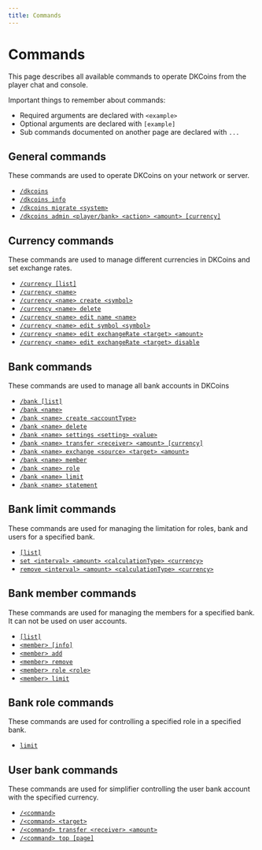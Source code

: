 ```yaml
---
title: Commands
---
```


# Commands

This page describes all available commands to operate DKCoins from the player chat and console.

Important things to remember about commands:

* Required arguments are declared with ```<example>```
* Optional arguments are declared with ```[example]```
* Sub commands documented on another page are declared with ```...```

## General commands
These commands are used to operate DKCoins on your network or server.

* [```/dkcoins```](general-commands.md##dkcoins)
* [```/dkcoins info```](general-commands.md#dkcoins-info)
* [```/dkcoins migrate <system>```](general-commands.md#dkcoins-migrate-system)
* [```/dkcoins admin <player/bank> <action> <amount> [currency]```](general-commands.md#dkcoins-admin-playerbank-action-amount-currency)



## Currency commands
These commands are used to manage different currencies in DKCoins and set exchange rates.

* [```/currency [list]```](currency-commands.md#currency-list)
* [```/currency <name>```](currency-commands.md#currency-name)
* [```/currency <name> create <symbol>```](currency-commands.md#currency-name-create-symbol)
* [```/currency <name> delete```](currency-commands.md#currency-name-delete)
* [```/currency <name> edit name <name>```](currency-commands.md#currency-name-edit-name-name)
* [```/currency <name> edit symbol <symbol>```](currency-commands.md#currency-name-edit-symbol-symbol)
* [```/currency <name> edit exchangeRate <target> <amount>```](currency-commands.md#currency-name-edit-exchangerate-target-amount)
* [```/currency <name> edit exchangeRate <target> disable```](currency-commands.md#currency-name-edit-exchangerate-target-disable)

## Bank commands
These commands are used to manage all bank accounts in DKCoins

* [```/bank [list]```](bank-commands.md#bank-list)
* [```/bank <name>```](bank-commands.md#bank-name)
* [```/bank <name> create <accountType>```](bank-commands.md#bank-name-create-accounttype)
* [```/bank <name> delete```](bank-commands.md#bank-name-delete)
* [```/bank <name> settings <setting> <value>```](bank-commands.md#bank-name-settings-setting-value)
* [```/bank <name> transfer <receiver> <amount> [currency]```](bank-commands.md#bank-name-transfer-receiver-amount-currency)
* [```/bank <name> exchange <source> <target> <amount>```](bank-commands.md#bank-name-exchange-source-target-amount)
* [```/bank <name> member```](bank-commands.md#bank-name-member)
* [```/bank <name> role```](bank-commands.md#bank-name-role-role)
* [```/bank <name> limit```](bank-commands.md#bank-name-limit)
* [```/bank <name> statement```](bank-commands.md#bank-name-statement)

## Bank limit commands
These commands are used for managing the limitation for roles, bank and users for a specified bank.

* [```[list]```](bank-limit-commands.md#list)
* [```set <interval> <amount> <calculationType> <currency>```](bank-limit-commands.md#set-interval-amount-calculationtype-currency)
* [```remove <interval> <amount> <calculationType> <currency>```](bank-limit-commands.md#remove-interval-amount-calculationtype-currency)

## Bank member commands
These commands are used for managing the members for a specified bank. It can not be used on user accounts.

* [```[list]```](bank-member-commands.md#list)
* [```<member> [info]```](bank-member-commands.md#member-info)
* [```<member> add```](bank-member-commands.md#member-add)
* [```<member> remove```](bank-member-commands.md#member-remove)
* [```<member> role <role>```](bank-member-commands.md#member-role-role)
* [```<member> limit```](bank-member-commands.md#member-limit)

## Bank role commands
These commands are used for controlling a specified role in a specified bank.

* [```limit```](bank-role-commands.md#limit)

## User bank commands
These commands are used for simplifier controlling the user bank account with the specified currency.

* [```/<command>```](user-bank-commands.md#command)
* [```/<command> <target>```](user-bank-commands.md#command-target)
* [```/<command> transfer <receiver> <amount>```](user-bank-commands.md#command-transfer-receiver-amount)
* [```/<command> top [page]```](user-bank-commands.md#command-top-page)
